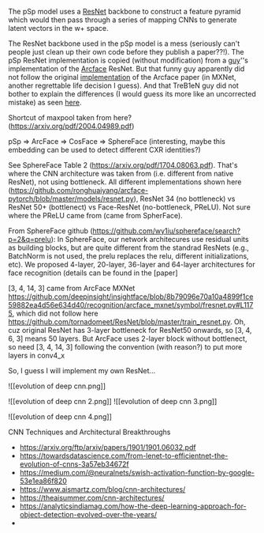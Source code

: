 The pSp model uses a [ResNet](https://arxiv.org/pdf/1610.02915.pdf) backbone to construct a feature pyramid which would then pass through a series of mapping CNNs to generate latent vectors in the w+ space.

The ResNet backbone used in the pSp model is a mess (seriously can't people just clean up their own code before they publish a paper??!). The pSp ResNet implementation is copied (without modification) from a [guy](https://github.com/TreB1eN/InsightFace_Pytorch)''s implementation of the [Arcface](https://openaccess.thecvf.com/content_CVPR_2019/papers/Deng_ArcFace_Additive_Angular_Margin_Loss_for_Deep_Face_Recognition_CVPR_2019_paper.pdf) ResNet. But that funny guy apparently did not follow the original [implementation](https://github.com/deepinsight/insightface/blob/master/recognition/arcface_mxnet/symbol/fresnet.py) of the Arcface paper (in MXNet, another regrettable life decision I guess). And that TreB1eN guy did not bother to explain the differences (I would guess its more like an uncorrected mistake) as seen [here](https://github.com/TreB1eN/InsightFace_Pytorch/issues/37).

Shortcut of maxpool taken from here? (https://arxiv.org/pdf/2004.04989.pdf)

pSp => ArcFace => CosFace => SphereFace
(interesting, maybe this embedding can be used to detect different CXR identities?)

See SphereFace Table 2 (https://arxiv.org/pdf/1704.08063.pdf). That's where the CNN architecture was taken from (i.e. different from native ResNet), not using bottleneck. All different implementations shown here (https://github.com/ronghuaiyang/arcface-pytorch/blob/master/models/resnet.py), ResNet 34 (no bottleneck) vs ResNet 50+ (bottlenect) vs Face-ResNet (no-bottleneck, PReLU). Not sure where the PReLU came from (came from SpherFace).

From SphereFace github (https://github.com/wy1iu/sphereface/search?p=2&q=prelu):
In SphereFace, our network architecures use residual units as building blocks, but are quite different from the standrad ResNets (e.g., BatchNorm is not used, the prelu replaces the relu, different initializations, etc). We proposed 4-layer, 20-layer, 36-layer and 64-layer architectures for face recognition (details can be found in the [paper]

[3, 4, 14, 3] came from ArcFace MXNet https://github.com/deepinsight/insightface/blob/8b79096e70a10a4899f1ce59882ea4d56e634d40/recognition/arcface_mxnet/symbol/fresnet.py#L1175, which did not follow here https://github.com/tornadomeet/ResNet/blob/master/train_resnet.py. Oh, cuz original ResNet has 3-layer bottleneck for ResNet50 onwards, so [3, 4, 6, 3] means 50 layers. But ArcFace uses 2-layer block without bottlenect, so need [3, 4, 14, 3] following the convention (with reason?) to put more layers in conv4_x

So, I guess I will implement my own ResNet...

![[evolution of deep cnn.png]]

![[evolution of deep cnn 2.png]]
![[evolution of deep cnn 3.png]]

![[evolution of deep cnn 4.png]]

CNN Techniques and Architectural Breakthroughs
- https://arxiv.org/ftp/arxiv/papers/1901/1901.06032.pdf
- https://towardsdatascience.com/from-lenet-to-efficientnet-the-evolution-of-cnns-3a57eb34672f
- https://medium.com/@neuralnets/swish-activation-function-by-google-53e1ea86f820
- https://www.aismartz.com/blog/cnn-architectures/
- https://theaisummer.com/cnn-architectures/
- https://analyticsindiamag.com/how-the-deep-learning-approach-for-object-detection-evolved-over-the-years/
- 
